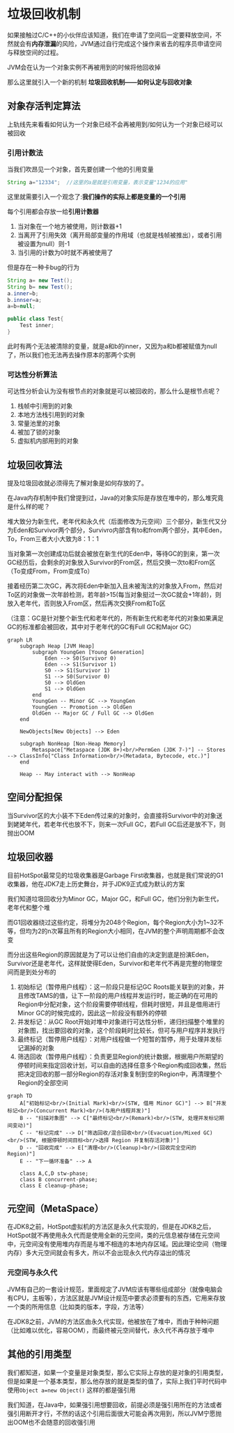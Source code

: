 # 垃圾回收机制

如果接触过C/C++的小伙伴应该知道，我们在申请了空间后一定要释放空间，不然就会有**内存泄漏**的风险，JVM通过自行完成这个操作来省去的程序员申请空间与释放空间的过程。

JVM会在认为一个对象实例不再被用到的时候将他回收掉

那么这里就引入一个新的机制 **垃圾回收机制——如何认定与回收对象**

## 对象存活判定算法

上轨线先来看看如何认为一个对象已经不会再被用到/如何认为一个对象已经可以被回收

### 引用计数法

当我们吹昂见一个对象，首先要创建一个他的引用变量

```java
String a="12334";  //这里的a是就是引用变量，表示变量"1234的应用"
```

这里就需要引入一个观念了:**我们操作的实际上都是变量的一个引用**

每个引用都会存放一给**引用计数器**

1. 当对象在一个地方被使用，则计数器+1
2. 当离开了引用失效（离开局部变量的作用域（也就是栈帧被推出），或者引用被设置为null）则-1
3. 当引用的计数为0时就不再被使用了

但是存在一种卡bug的行为

```java
String a= new Test();
String b= new Test();
a.inner=b;
b.innser=a;
a=b=null;

public class Test{
	Test inner;
}
```

此时有两个无法被清除的变量，就是a和b的inner，又因为a和b都被赋值为null了，所以我们也无法再去操作原本的那两个实例

### 可达性分析算法

可达性分析会认为没有根节点的对象就是可以被回收的，那么什么是根节点呢？

1. 栈帧中引用到的对象
2. 本地方法栈引用到的对象
3. 常量池里的对象
4. 被加了锁的对象
5. 虚拟机内部用到的对象

## 垃圾回收算法

提及垃圾回收就必须得先了解对象是如何存放的了。

在Java内存机制中我们曾提到过，Java的对象实际是存放在堆中的，那么堆究竟是什么样的呢？

堆大致分为新生代，老年代和永久代（后面修改为元空间）三个部分，新生代又分为Eden和Survivor两个部分，Survivro内部含有to和from两个部分，其中Eden，To，From三者大小大致为8：1：1

当对象第一次创建成功后就会被放在新生代的Eden中，等待GC的到来，第一次GC经历后，会剩余的对象放入Survivor的From区，然后交换一次to和From区（To变成From，From变成To）

接着经历第二次GC，再次将Eden中新加入且未被淘汰的对象放入From，然后对To区的对象做一次年龄检测，若年龄>15(每当对象挺过一次GC就会+1年龄)，则放入老年代，否则放入From区，然后再次交换From和To区

（注意：GC是针对整个新生代和老年代的，所有新生代和老年代的对象如果满足GC的标准都会被回收，其中对于老年代的GC有Full GC和Major GC）

```mermaid
graph LR
    subgraph Heap [JVM Heap]
        subgraph YoungGen [Young Generation]
            Eden --> S0(Survivor 0)
            Eden --> S1(Survivor 1)
            S0 --> S1(Survivor 1)
            S1 --> S0(Survivor 0)
            S0 --> OldGen
            S1 --> OldGen
        end
        YoungGen -- Minor GC --> YoungGen
        YoungGen -- Promotion --> OldGen
        OldGen -- Major GC / Full GC --> OldGen
    end

    NewObjects[New Objects] --> Eden

    subgraph NonHeap [Non-Heap Memory]
        Metaspace["Metaspace (JDK 8+)<br/>PermGen (JDK 7-)"] -- Stores --> ClassInfo["Class Information<br/>(Metadata, Bytecode, etc.)"]
    end

    Heap -- May interact with --> NonHeap
```

## 空间分配担保

当Survivor区的大小装不下Eden传过来的对象时，会直接将Survivor中的对象送到姥姥年代，若老年代也放不下，则来一次Full GC，若Full GC后还是放不下，则抛出OOM

## 垃圾回收器

目前HotSpot最常见的垃圾收集器是Garbage First收集器，也就是我们常说的G1收集器，他在JDK7走上历史舞台，并于JDK9正式成为默认的方案

我们知道垃圾回收分为Minor GC，Major GC，和Full GC，他们分别为新生代，老年代和整个堆

而G1回收器绕过这些约定，将堆分为2048个Region，每个Region大小为1~32不等，但均为2的n次幂且所有的Region大小相同，在JVM的整个声明周期都不会改变

而分出这些Region的原因就是为了可以让他们自由的决定到底是扮演Eden，Survivor还是老年代，这样就使得Eden，Survivor和老年代不再是完整的物理空间而是到处分布的

1. 初始标记（暂停用户线程）：这一阶段只是标记GC Roots能关联到的对象，并且修改TAMS的值，让下一阶段的用户线程并发运行时，能正确的在可用的Region中分配对象，这个阶段需要停顿线程，但耗时很短，并且是借用进行Minor GC的时候完成的，因此这一阶段没有额外的停顿
2. 并发标记：从GC Root开始对堆中对象进行可达性分析，递归扫描整个堆里的对象图，找出要回收的对象，这个阶段耗时比较长，但可与用户程序并发执行
3. 最终标记（暂停用户线程）：对用户线程做一个短暂的暂停，用于处理并发标记漏掉的对象
4. 筛选回收（暂停用户线程）：负责更显Region的统计数据，根据用户所期望的停顿时间来指定回收计划，可以自由的选择任意多个Region构成回收集，然后把决定回收的那一部分Region的存活对象复制到空的Region中，再清理整个Region的全部空间

```mermaid
graph TD
    A["初始标记<br/>(Initial Mark)<br/>(STW, 借用 Minor GC)"] --> B["并发标记<br/>(Concurrent Mark)<br/>(与用户线程并发)"]
    B -- "扫描对象图" --> C["最终标记<br/>(Remark)<br/>(STW, 处理并发标记期间变动)"]
    C -- "标记完成" --> D["筛选回收/混合回收<br/>(Evacuation/Mixed GC)<br/>(STW, 根据停顿时间目标<br/>选择 Region 并复制存活对象)"]
    D -- "回收完成" --> E["清理<br/>(Cleanup)<br/>(回收完全空闲的 Region)"]
    E -- "下一循环准备" --> A
    
    class A,C,D stw-phase;
    class B concurrent-phase;
    class E cleanup-phase;
```
## 元空间（MetaSpace）

在JDK8之前，HotSpot虚拟机的方法区是永久代实现的，但是在JDK8之后，HotSpot就不再使用永久代而是使用全新的元空间，类的元信息被存储在元空间中，元空间没有使用堆内存而是与堆不相连的本地内存区域。因此理论空间（物理内存）多大元空间就会有多大，所以不会出现永久代内存溢出的情况

### 元空间与永久代

JVM有自己的一套设计规范，里面规定了JVM应该有哪些组成部分（就像电脑会有CPU，主板等），方法区就是JVM设计规范中要求必须要有的东西，它用来存放一个类的所用信息（比如类的版本，字段，方法等）

在JDK8之前，JVM的方法区由永久代实现，他被放在了堆中，而由于种种问题（比如难以优化，容易OOM），而最终被元空间替代，永久代不再存放于堆中
## 其他的引用类型

我们都知道，如果一个变量是对象类型，那么它实际上存放的是对象的引用类型，但是如果是一个基本类型，那么他存放的就是类型的值了，实际上我们平时代码中使用`Object a=new Object()` 这样的都是强引用

我们知道，在Java中，如果强引用想要回收，前提必须是强引用所在的方法或者强引用断开才行，不然的话这个引用后面很大可能会再次用到，所以JVM宁愿抛出OOM也不会随意的回收强引用

